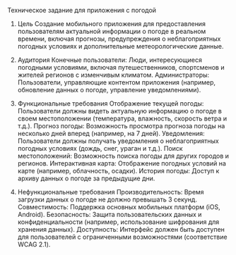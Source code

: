 Техническое задание для приложения с погодой

1. Цель
Создание мобильного приложения для предоставления пользователям актуальной информации о погоде в реальном времени, включая прогнозы, предупреждения о неблагоприятных погодных условиях и дополнительные метеорологические данные.

2. Аудитория
Конечные пользователи: Люди, интересующиеся погодными условиями, включая путешественников, спортсменов и жителей регионов с изменчивым климатом.
Администраторы: Пользователи, управляющие контентом приложения (например, обновление данных о погоде, управление уведомлениями).

3. Функциональные требования
Отображение текущей погоды: Пользователи должны видеть актуальную информацию о погоде в своем местоположении (температура, влажность, скорость ветра и т.д.).
Прогноз погоды: Возможность просмотра прогноза погоды на несколько дней вперед (например, на 7 дней).
Уведомления: Пользователи должны получать уведомления о неблагоприятных погодных условиях (дождь, снег, ураган и т.д.).
Поиск местоположений: Возможность поиска погоды для других городов и регионов.
Интерактивная карта: Отображение погодных условий на карте (например, облачность, осадки).
История погоды: Доступ к архиву данных о погоде за предыдущие дни.

4. Нефункциональные требования
Производительность: Время загрузки данных о погоде не должно превышать 3 секунд.
Совместимость: Поддержка основных мобильных платформ (iOS, Android).
Безопасность: Защита пользовательских данных и конфиденциальности (например, использование шифрования для хранения данных).
Доступность: Интерфейс должен быть доступен для пользователей с ограниченными возможностями (соответствие WCAG 2.1).
